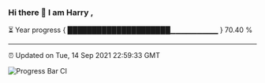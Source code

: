 ### Hi there 👋 I am Harry , 

⏳ Year progress { █████████████████████▁▁▁▁▁▁▁▁▁ } 70.40 %

---

⏰ Updated on Tue, 14 Sep 2021 22:59:33 GMT

![Progress Bar CI](https://github.com/duykhang68/duykhang68/workflows/Progress%20Bar%20CI/badge.svg)

